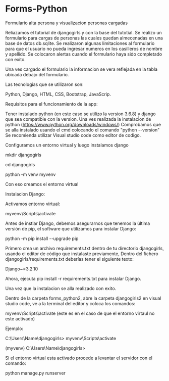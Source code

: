 # Forms-Python
Formulario alta persona y visualizacion personas cargadas

Reliazamos el tutorial de djangogirls y con la base del tutotial. 
Se realizo un formulario para cargas de personas las cuales quedan almecenadas en una base de datos db.sqlite.
Se realizaron algunas limitaciones al formulario para que el usuario no pueda ingresar numeros en los casilleros de nombre y apellido.
Se colocaron alertas cuando el formulario haya sido completado con exito.

Una ves cargado el formulario la informacion se vera reflejada en la tabla ubicada debajo del formulario.

Las tecnologias que se utilizaron son:

Python,
Django, 
HTML,
CSS,
Bootstrap,
JavaScrip.

Requisitos para el funcionamiento de la app:

Tener instalado python (en este caso se utilizo la version 3.6.8) y django que sea compatible con la version.
Una ves realizada la instalacion de python (https://www.python.org/downloads/windows/)
Comprobamos que se alla instalado usando el cmd colocando el comando           "python --version"
Se recomienda utilizar Visual studio code como editor de codigo.



Configuramos un entorno virtual y luego instalamos django

 mkdir djangogirls

 cd djangogirls

python -m venv myvenv

Con eso creamos el entorno virtual




Instalacion Django:

Activamos entorno virtual:

myvenv\Scripts\activate



Antes de instlar Django, debemos asegurarnos que tenemos la última versión de pip, el software que utilizamos para instalar Django:

python -m pip install --upgrade pip



Primero crea un archivo requirements.txt dentro de tu directorio djangogirls, usando el editor de código que instalaste previamente,
Dentro del fichero djangogirls/requirements.txt deberías tener el siguiente texto:

Django~=3.2.10

Ahora, ejecuta pip install -r requirements.txt para instalar Django.

Una vez que la instalacion se alla realizado con exito.

 Dentro de la carpeta forms_python2, abre la carpeta djangogirls2 en visual studio code, ve a la terminal del editor y coloca los comandos:
 
 myvenv\Scripts\activate (este es en el caso de que el entorno virtaul no este activado)
 
 Ejemplo:
 
 C:\Users\Name\djangogirls> myvenv\Scripts\activate
 
 (myvenv) C:\Users\Name\djangogirls>
 
 Si el entorno virtual esta activado procede a levantar el servidor con el comando:
 
 python manage.py runserver
 



